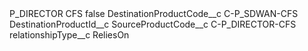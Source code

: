 <?xml version="1.0" encoding="UTF-8"?>
<CustomMetadata xmlns="http://soap.sforce.com/2006/04/metadata" xmlns:xsi="http://www.w3.org/2001/XMLSchema-instance" xmlns:xsd="http://www.w3.org/2001/XMLSchema">
    <label>P_DIRECTOR CFS</label>
    <protected>false</protected>
    <values>
        <field>DestinationProductCode__c</field>
        <value xsi:type="xsd:string">C-P_SDWAN-CFS</value>
    </values>
    <values>
        <field>DestinationProductId__c</field>
        <value xsi:nil="true"/>
    </values>
    <values>
        <field>SourceProductCode__c</field>
        <value xsi:type="xsd:string">C-P_DIRECTOR-CFS</value>
    </values>
    <values>
        <field>relationshipType__c</field>
        <value xsi:type="xsd:string">ReliesOn</value>
    </values>
</CustomMetadata>
